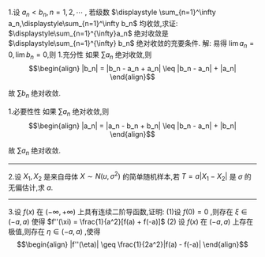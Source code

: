 ### 
1.设 $a_n<b_n,n=1,2,\cdots$ , 若级数 $\displaystyle \sum_{n=1}^\infty a_n,\displaystyle\sum_{n=1}^\infty b_n$ 均收敛,求证: $\displaystyle\sum_{n=1}^{\infty}a_n$ 绝对收敛是 $\displaystyle\sum_{n=1}^{\infty} b_n$ 绝对收敛的充要条件.
解:
易得 $\lim a_n = 0,\lim b_n = 0$,则
1.充分性
如果 $\sum a_n$ 绝对收敛,则
$$\begin{align}
    |b_n| = |b_n - a_n + a_n| \leq |b_n - a_n| + |a_n| 
\end{align}$$

故 $\sum b_n$ 绝对收敛.

1.必要性性
如果 $\sum a_n$ 绝对收敛,则
$$\begin{align}
    |a_n| = |a_n - b_n + b_n| \leq |b_n - a_n| + |b_n| 
\end{align}$$

故 $\sum a_n$ 绝对收敛.


---
2.设 $X_1,X_2$ 是来自母体 $X \sim N(u,\sigma^2)$ 的简单随机样本,若 $T = a|X_1 - X_2|$ 是 $\sigma$ 的无偏估计,求 $a$.


---
3.设 $f(x)$ 在 $(-\infty,+\infty)$ 上具有连续二阶导函数,证明:
(1)设 $f(0) = 0$ ,则存在 $\xi \in(-a,a)$ 使得 $f''(\xi) = \frac{1}{a^2}[f(a) + f(-a)]$
(2) 设 $f(x)$ 在 $(-a,a)$ 上存在极值,则存在 $\eta \in(-a,a)$ ,使得
$$\begin{align}
    |f''(\eta)| \geq \frac{1}{2a^2}|f(a) - f(-a)|
\end{align}$$